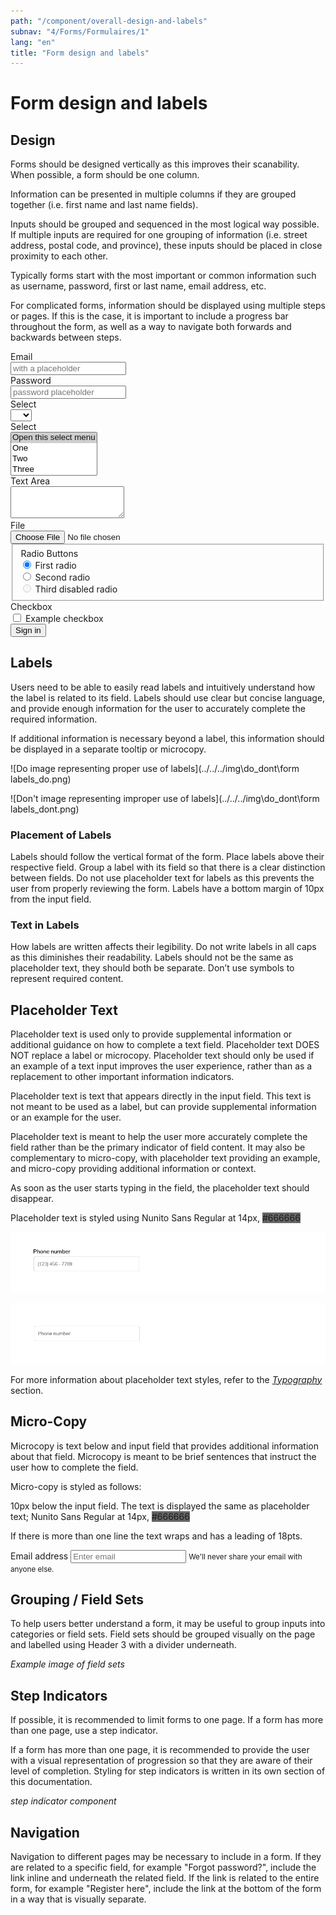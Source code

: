 ```yaml
---
path: "/component/overall-design-and-labels"
subnav: "4/Forms/Formulaires/1"
lang: "en"
title: "Form design and labels"
---
```


# Form design and labels

## Design

Forms should be designed vertically as this improves their scanability. When possible, a form should be one column.

Information can be presented in multiple columns if they are grouped together \(i.e. first name and last name fields\).

Inputs should be grouped and sequenced in the most logical way possible. If multiple inputs are required for one grouping of information \(i.e. street address, postal code, and province\), these inputs should be placed in close proximity to each other.

Typically forms start with the most important or common information such as username, password, first or last name, email address, etc.

For complicated forms, information should be displayed using multiple steps or pages. If this is the case, it is important to include a progress bar throughout the form, as well as a way to navigate both forwards and backwards between steps.

<form>
  <div class="form-group row">
    <label for="inputEmail3" class="col-sm-2 col-form-label">Email</label>
    <div class="col-sm-10">
      <input type="email" class="form-control" id="inputEmail3" placeholder="with a placeholder">
    </div>
  </div>
  <div class="form-group row">
    <label for="inputPassword3" class="col-sm-2 col-form-label">Password</label>
    <div class="col-sm-10">
      <input type="password" class="form-control" id="inputPassword3" placeholder="password placeholder">
    </div>
  </div>
  <div class="form-group row">
    <label for="inputSelect" class="col-sm-2 col-form-label">Select</label>
    <div class="col-sm-10">
      <select class="form-control" id="inputSelect">
        <option selected></option>
        <option>...</option>
      </select>
    </div>
  </div>
  <div class="form-group row">
    <label for="inputSelect2" class="col-sm-2 col-form-label">Select</label>
    <div class="col-sm-10">
        <select class="custom-select" id="inputSelect2" multiple>
            <option selected>Open this select menu</option>
            <option value="1">One</option>
            <option value="2">Two</option>
            <option value="3">Three</option>
        </select>
    </div>
  </div>
  <div class="form-group row">
    <label for="exampleFormControlTextarea1" class="col-sm-2 col-form-label">Text Area</label>
    <div class="col-sm-10">
      <textarea class="form-control" id="exampleFormControlTextarea1" rows="3"></textarea>
    </div>
  </div>
  <div class="form-group row">
    <label for="exampleFormControlFile1" class="col-sm-2 col-form-label">File</label>
    <div class="col-sm-10">
      <input type="file" class="form-control-file" id="exampleFormControlFile1">
    </div>
  </div>
  <fieldset class="form-group">
    <div class="row">
      <legend class="col-form-label col-sm-2 pt-0">Radio Buttons</legend>
      <div class="col-sm-10">
        <div class="form-check">
          <input class="form-check-input" type="radio" name="gridRadios" id="gridRadios1" value="option1" checked>
          <label class="form-check-label" for="gridRadios1">
            First radio
          </label>
        </div>
        <div class="form-check">
          <input class="form-check-input" type="radio" name="gridRadios" id="gridRadios2" value="option2">
          <label class="form-check-label" for="gridRadios2">
            Second radio
          </label>
        </div>
        <div class="form-check disabled">
          <input class="form-check-input" type="radio" name="gridRadios" id="gridRadios3" value="option3" disabled>
          <label class="form-check-label" for="gridRadios3">
            Third disabled radio
          </label>
        </div>
      </div>
    </div>
  </fieldset>
  <div class="form-group row">
    <div class="col-sm-2">Checkbox</div>
    <div class="col-sm-10">
      <div class="form-check">
        <input class="form-check-input" type="checkbox" id="gridCheck1">
        <label class="form-check-label" for="gridCheck1">
          Example checkbox
        </label>
      </div>
    </div>
  </div>
  <div class="form-group row">
    <div class="col-sm-10">
      <button type="submit" class="btn btn-primary">Sign in</button>
    </div>
  </div>
</form>

<codeblock html='
    <form>
    <div class="form-group row">
        <label for="inputEmail3" class="col-sm-2 col-form-label">Email</label>
        <div class="col-sm-10">
        <input type="email" class="form-control" id="inputEmail3" placeholder="with a placeholder">
        </div>
    </div>
    <div class="form-group row">
        <label for="inputPassword3" class="col-sm-2 col-form-label">Password</label>
        <div class="col-sm-10">
        <input type="password" class="form-control" id="inputPassword3" placeholder="password placeholder">
        </div>
    </div>
    <div class="form-group row">
        <label for="inputSelect" class="col-sm-2 col-form-label">Select</label>
        <div class="col-sm-10">
        <select class="form-control" id="inputSelect">
            <option selected></option>
            <option>...</option>
        </select>
        </div>
    </div>
    <div class="form-group row">
        <label for="inputSelect" class="col-sm-2 col-form-label">Select</label>
        <div class="col-sm-10">
            <select class="custom-select" multiple>
                <option selected>Open this select menu</option>
                <option value="1">One</option>
                <option value="2">Two</option>
                <option value="3">Three</option>
            </select>
        </div>
    </div>
    <div class="form-group row">
        <label for="exampleFormControlTextarea1" class="col-sm-2 col-form-label">Text Area</label>
        <div class="col-sm-10">
        <textarea class="form-control" id="exampleFormControlTextarea1" rows="3"></textarea>
        </div>
    </div>
    <div class="form-group row">
        <label for="exampleFormControlFile1" class="col-sm-2 col-form-label">File</label>
        <div class="col-sm-10">
        <input type="file" class="form-control-file" id="exampleFormControlFile1">
        </div>
    </div>
    <fieldset class="form-group">
        <div class="row">
        <legend class="col-form-label col-sm-2 pt-0">Radio Buttons</legend>
        <div class="col-sm-10">
            <div class="form-check">
            <input class="form-check-input" type="radio" name="gridRadios" id="gridRadios1" value="option1" checked>
            <label class="form-check-label" for="gridRadios1">
                First radio
            </label>
            </div>
            <div class="form-check">
            <input class="form-check-input" type="radio" name="gridRadios" id="gridRadios2" value="option2">
            <label class="form-check-label" for="gridRadios2">
                Second radio
            </label>
            </div>
            <div class="form-check disabled">
            <input class="form-check-input" type="radio" name="gridRadios" id="gridRadios3" value="option3" disabled>
            <label class="form-check-label" for="gridRadios3">
                Third disabled radio
            </label>
            </div>
        </div>
        </div>
    </fieldset>
    <div class="form-group row">
        <div class="col-sm-2">Checkbox</div>
        <div class="col-sm-10">
        <div class="form-check">
            <input class="form-check-input" type="checkbox" id="gridCheck1">
            <label class="form-check-label" for="gridCheck1">
            Example checkbox
            </label>
        </div>
        </div>
    </div>
    <div class="form-group row">
        <div class="col-sm-10">
        <button type="submit" class="btn btn-primary">Sign in</button>
        </div>
    </div>
    </form>'   
    react='
    <Form>
        <FormGroup row>
          <Label for="exampleEmail" sm={2}>Email</Label>
          <Col sm={10}>
            <Input type="email" name="email" id="exampleEmail" placeholder="with a placeholder" />
          </Col>
        </FormGroup>
        <FormGroup row>
          <Label for="examplePassword" sm={2}>Password</Label>
          <Col sm={10}>
            <Input type="password" name="password" id="examplePassword" placeholder="password placeholder" />
          </Col>
        </FormGroup>
        <FormGroup row>
          <Label for="exampleSelect" sm={2}>Select</Label>
          <Col sm={10}>
            <Input type="select" name="select" id="exampleSelect" />
          </Col>
        </FormGroup>
        <FormGroup row>
          <Label for="exampleSelectMulti" sm={2}>Select Multiple</Label>
          <Col sm={10}>
            <Input type="select" name="selectMulti" id="exampleSelectMulti" multiple />
          </Col>
        </FormGroup>
        <FormGroup row>
          <Label for="exampleText" sm={2}>Text Area</Label>
          <Col sm={10}>
            <Input type="textarea" name="text" id="exampleText" />
          </Col>
        </FormGroup>
        <FormGroup row>
          <Label for="exampleFile" sm={2}>File</Label>
          <Col sm={10}>
            <Input type="file" name="file" id="exampleFile" />
            <FormText color="muted">
              This is some placeholder block-level help text for the above input.
              It is a bit lighter and easily wraps to a new line.
            </FormText>
          </Col>
        </FormGroup>
        <FormGroup tag="fieldset" row>
          <legend className="col-form-label col-sm-2">Radio Buttons</legend>
          <Col sm={10}>
            <FormGroup check>
              <Label check>
                <Input type="radio" name="radio2" />{}
                First Radio
              </Label>
            </FormGroup>
            <FormGroup check>
              <Label check>
                <Input type="radio" name="radio2" />{}
                Second Radio
              </Label>
            </FormGroup>
            <FormGroup check disabled>
              <Label check>
                <Input type="radio" name="radio2" disabled />{}
                Third disabled radio
              </Label>
            </FormGroup>
          </Col>
        </FormGroup>
        <FormGroup row>
          <Label for="checkbox2" sm={2}>Checkbox</Label>
          <Col sm={{ size: 10 }}>
            <FormGroup check>
              <Label check>
                <Input type="checkbox" id="checkbox2" />{}
                Example checkbox
              </Label>
            </FormGroup>
          </Col>
        </FormGroup>
        <FormGroup check row>
          <Col sm={{ size: 10, offset: 2 }}>
            <Button>Sign in</Button>
          </Col>
        </FormGroup>
    </Form>'>
</codeblock>

## Labels

Users need to be able to easily read labels and intuitively understand how the label is related to its field. Labels should use clear but concise language, and provide enough information for the user to accurately complete the required information.

If additional information is necessary beyond a label, this information should be displayed in a separate tooltip or microcopy.

![Do image representing proper use of labels](../../../img\do_dont\form labels_do.png)

![Don't image representing improper use of labels](../../../img\do_dont\form labels_dont.png)

### Placement of Labels

Labels should follow the vertical format of the form. Place labels above their respective field. Group a label with its field so that there is a clear distinction between fields. Do not use placeholder text for labels as this prevents the user from properly reviewing the form. Labels have a bottom margin of 10px from the input field.

### Text in Labels

How labels are written affects their legibility. Do not write labels in all caps as this diminishes their readability. Labels should not be the same as placeholder text, they should both be separate. Don’t use symbols to represent required content.

## Placeholder Text

Placeholder text is used only to provide supplemental information or additional guidance on how to complete a text field. Placeholder text DOES NOT replace a label or microcopy. Placeholder text should only be used if an example of a text input improves the user experience, rather than as a replacement to other important information indicators.

Placeholder text is text that appears directly in the input field. This text is not meant to be used as a label, but can provide supplemental information or an example for the user.

Placeholder text is meant to help the user more accurately complete the field rather than be the primary indicator of field content. It may also be complementary to micro-copy, with placeholder text providing an example, and micro-copy providing additional information or context.

As soon as the user starts typing in the field, the placeholder text should disappear.

Placeholder text is styled using Nunito Sans Regular at 14px, <badge style="background-color: #666666;">#666666</badge>

![Do image representing proper use of placeholder text](../../../img\do_dont\placeholder_do.png)


![Don't image representing improper use of placeholder text](../../../img\do_dont\placeholder_dont.png)

For more information about placeholder text styles, refer to the [_Typography_](typography.md) section.

## Micro-Copy

Microcopy is text below and input field that provides additional information about that field. Microcopy is meant to be brief sentences that instruct the user how to complete the field.

Micro-copy is styled as follows:

10px below the input field. The text is displayed the same as placeholder text; Nunito Sans Regular at 14px, <badge style="background-color: #666666;">#666666</badge>


If there is more than one line the text wraps and has a leading of 18pts.

<form>
  <div class="form-group">
    <label for="exampleInputEmail1">Email address</label>
    <input type="email" class="form-control" id="exampleInputEmail1" aria-describedby="emailHelp" placeholder="Enter email">
    <small id="emailHelp" class="form-text text-muted">We'll never share your email with anyone else.</small>
  </div>
<form>

<codeblock 
    html='
    <form>
        <div class="form-group">
            <label for="exampleInputEmail1">Email address</label>
            <input type="email" class="form-control" id="exampleInputEmail1" aria-describedby="emailHelp" placeholder="Enter email">
            <small id="emailHelp" class="form-text text-muted">We will never share your email with anyone else.</small>
        </div>
    <form>' 
    react='
    <Form>
       <FormGroup>
          <Label for="exampleEmail">Email address</Label>
          <Input />
          <FormFeedback>You will not be able to see this</FormFeedback>
          <FormText>We will never share your email with anyone else.</FormText>
        </FormGroup>
    </Form>
    ' />
</codeblock>

## Grouping / Field Sets

To help users better understand a form, it may be useful to group inputs into categories or field sets. Field sets should be grouped visually on the page and labelled using Header 3 with a divider underneath.

*Example image of field sets*

## Step Indicators
If possible, it is recommended to limit forms to one page. If a form has more than one page, use a step indicator.

If a form has more than one page, it is recommended to provide the user with a visual representation of progression so that they are aware of their level of completion. Styling for step indicators is written in its own section of this documentation.

*step indicator component*

## Navigation

Navigation to different pages may be necessary to include in a form. If they are related to a specific field, for example "Forgot password?", include the link inline and underneath the related field. If the link is related to the entire form, for example "Register here", include the link at the bottom of the form in a way that is visually separate.
